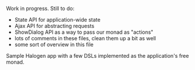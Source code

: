 Work in progress. Still to do:
- State API for application-wide state
- Ajax API for abstracting requests
- ShowDialog API as a way to pass our monad as "actions"
- lots of comments in these files, clean them up a bit as well
- some sort of overview in this file

Sample Halogen app with a few DSLs implemented as the application's free monad.